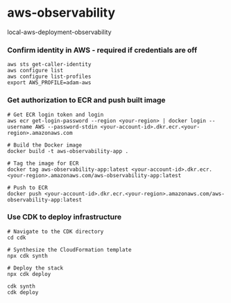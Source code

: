 # aws-observability

local-aws-deployment-observability

### Confirm identity in AWS - required if credentials are off

```
aws sts get-caller-identity
aws configure list
aws configure list-profiles
export AWS_PROFILE=adam-aws
```

### Get authorization to ECR and push built image

```
# Get ECR login token and login
aws ecr get-login-password --region <your-region> | docker login --username AWS --password-stdin <your-account-id>.dkr.ecr.<your-region>.amazonaws.com

# Build the Docker image
docker build -t aws-observability-app .

# Tag the image for ECR
docker tag aws-observability-app:latest <your-account-id>.dkr.ecr.<your-region>.amazonaws.com/aws-observability-app:latest

# Push to ECR
docker push <your-account-id>.dkr.ecr.<your-region>.amazonaws.com/aws-observability-app:latest
```

### Use CDK to deploy infrastructure

```
# Navigate to the CDK directory
cd cdk

# Synthesize the CloudFormation template
npx cdk synth

# Deploy the stack
npx cdk deploy
```

```
cdk synth
cdk deploy
```
